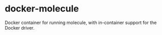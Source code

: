# docker-molecule
Docker container for running molecule, with in-container support for the Docker driver.

